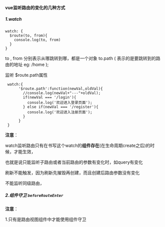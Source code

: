 #### vue监听路由的变化的几种方式

##### 1.watch

```
watch: {
  $route(to, from){
    console.log(to, from)
  }
}
```

to , from 分别表示从哪跳转到哪，都是一个对象 to.path ( 表示的是要跳转到的路由的地址 eg: /home );



监听 $route.path属性

```
 watch:{
      '$route.path':function(newVal,oldVal){
        //console.log(newVal+"---"+oldVal);
        if(newVal === '/login'){
          console.log('欢迎进入登录页面');
        } else if(newVal === '/register'){
          console.log('欢迎进入注册页面');
        }
      }
 }
```

**注意**：

watch监听路由只有在书写这个watch的**组件存在**(在生命周期create之后)的时候，才能生效，

也就是说只能监听子路由或者当前路由的参数有变化时，如query有变化

刷新不能触发，因为刷新先摧毁再创建，而且创建后路由参数没有变化

不能监听同级路由，



##### 2.组件守卫 `beforeRouteEnter`

**注意**：

1.只有是路由视图组件中才能使用组件守卫

